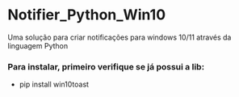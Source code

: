 # Notifier_Python_Win10
Uma solução para criar notificações para windows 10/11 através da linguagem Python

### Para instalar, primeiro verifique se já possui a lib:

* pip install win10toast
